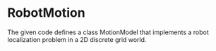 # RobotMotion
The given code defines a class MotionModel that implements a robot localization  problem in a 2D discrete grid world.
